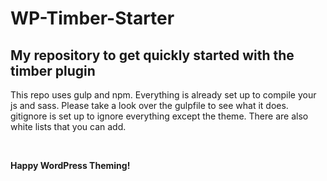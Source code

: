 # WP-Timber-Starter
<h2>My repository to get quickly started with the timber plugin</h2>
<p>
This repo uses gulp and npm. Everything is already set up to compile your js and sass. Please take a look over the gulpfile to see what it does.
gitignore is set up to ignore everything except the theme. There are also white lists that you can add.
</p>
<br/>
<p>
<strong>Happy WordPress Theming!</strong>
</p>
